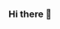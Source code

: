 ### Hi there 👋

<!--
**Dante-666/Dante-666** is a ✨ _special_ ✨ repository because its `README.md` (this file) appears on your GitHub profile.

Here are some ideas to get you started:

🔭 I’m currently working on a VR mobile app
🌱 I’m currently learning game development
👯 I’m looking to collaborate on G3D
- 🤔 I’m looking for help with ...
💬 Ask me about game engines
- 📫 How to reach me: ...
- 😄 Pronouns: ...
- ⚡ Fun fact: ...
-->
